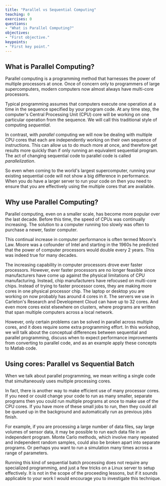 ```yaml
---
title: "Parallel vs Sequential Computing"
teaching: 0
exercises: 0
questions:
- "What is Parallel Computing?"
objectives:
- "First objective."
keypoints:
- "First key point."
---
```


## What is Parallel Computing?

Parallel computing is a programming method that harnesses the power of multiple processors at once.  Once of concern only to programmers of large supercomputers, modern computers now almost always have multi-core processors.

Typical programming assumes that computers execute one operation at a time in the sequence specified by your program code.  At any time step, the computer's Central Processing Unit (CPU) core will be working on one particular operation from the sequence.  We will call this traditional style of computing *sequential*.

In contrast, with *parallel* computing we will now be dealing with multiple CPU cores that each are independently working on their own sequence of instructions.  This can allow us to do much more at once, and therefore get results more quickly than if only running an equivalent sequential program.  The act of changing sequential code to parallel code is called *parallelization*.

So even when coming to the world's largest supercomputer, running your existing sequential code will not show a big difference in performance.  When you do have a larger server to run your code on then you need to ensure that you are effectively using the multiple cores that are available.

## Why use Parallel Computing?

Parallel computing, even on a smaller scale, has become more popular over the last decade.  Before this time, the speed of CPUs was continually increasing.  The solution to a computer running too slowly was often to purchase a newer, faster computer.

This continual increase in computer performance is often termed Moore's Law.  Moore was a cofounder of Intel and starting in the 1960s he predicted that the power of computer processors would double every 2 years. This was indeed true for many decades.

The increasing capability in computer processors drove ever faster processors.  However, ever faster processors are no longer feasible since manufacturers have come up against the physical limitations of CPU manufacturing.  Instead, chip manufacturers have refocused on multi-core chips.  Instead of trying to  faster processor cores, they are making more cores in one physical processor chip.  The laptop or desktop you are working on now probably has around 4 cores in it.  The servers we use in Carleton's Research and Development Cloud can have up to 32 cores.  And even more cores exist elsewhere on clusters, where programs are written that span multiple computers across a local network.

However, only certain problems can be solved in parallel across multiple cores, and it does require some extra programming effort. In this workshop, we will talk about the conceptual differences between sequential and parallel programming, discuss when to expect performance improvements from converting to parallel code, and as an example apply these concepts to Matlab code.

## Using cores: Parallel vs Sequential Batch

When we talk about parallel programming, we mean writing a single code that simultaneously uses multiple processing cores.

In fact, there is another way to make efficient use of many processor cores.  If you need or could change your code to run as many smaller, separate programs then you could run multiple programs at once to make use of the CPU cores.  If you have more of these small jobs to run, then they could all be queued up in the background and automatically run as previous jobs finish.

For example, if you are processing a large number of data files, say large volumes of sensor data, it may be possible to run each data file in an independent program.  Monte Carlo methods, which involve many repeated and independent random samples, could also be broken apart into separate programs.  Or perhaps you want to run a simulation many times across a range of parameters.

Running this kind of sequential batch processing does not require any specialized programming, and just a few tricks on a Linux server to setup effectively.  It is not in the scope of the proceeding lessons, but if it sounds applicable to your work I would encourage you to investigate this technique.
